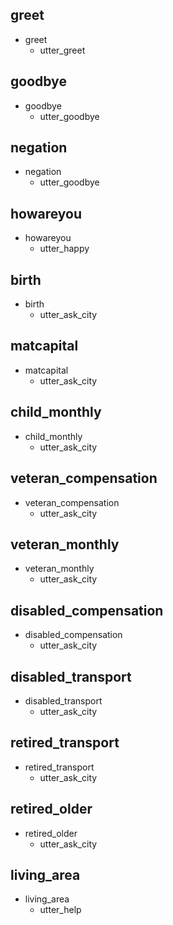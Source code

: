 ## greet
* greet
  - utter_greet

## goodbye
* goodbye
  - utter_goodbye

## negation
* negation
  - utter_goodbye

## howareyou
* howareyou
  - utter_happy

## birth
* birth
  - utter_ask_city

## matcapital
* matcapital
  - utter_ask_city

## child_monthly
* child_monthly
  - utter_ask_city

## veteran_compensation
* veteran_compensation
  - utter_ask_city

## veteran_monthly
* veteran_monthly
  - utter_ask_city

## disabled_compensation
* disabled_compensation
  - utter_ask_city

## disabled_transport
* disabled_transport
  - utter_ask_city

## retired_transport
* retired_transport
  - utter_ask_city

## retired_older
* retired_older
  - utter_ask_city

## living_area
* living_area
  - utter_help
